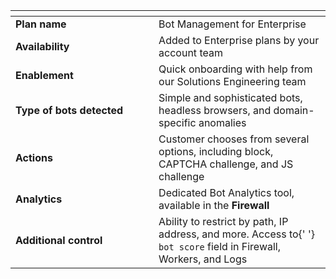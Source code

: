 <table>
  <thead>
    <tr>
      <th width="25%"></th>
      <th width="30%"></th>
    </tr>
  </thead>
  <tbody>
    <tr>
      <td>
        <b>Plan name</b>
      </td>
      <td>Bot Management for Enterprise</td>
    </tr>
    <tr>
      <td>
        <b>Availability</b>
      </td>
      <td>Added to Enterprise plans by your account team</td>
    </tr>
    <tr>
      <td>
        <b>Enablement</b>
      </td>
      <td>Quick onboarding with help from our Solutions Engineering team</td>
    </tr>
    <tr>
      <td>
        <b>Type of bots detected</b>
      </td>
      <td>
        Simple and sophisticated bots, headless browsers, and domain-specific
        anomalies
      </td>
    </tr>
    <tr>
      <td>
        <b>Actions</b>
      </td>
      <td>
        Customer chooses from several options, including block, CAPTCHA
        challenge, and JS challenge
      </td>
    </tr>
    <tr>
      <td>
        <b>Analytics</b>
      </td>
      <td>
        Dedicated Bot Analytics tool, available in the <b>Firewall</b>
      </td>
    </tr>
    <tr>
      <td>
        <b>Additional control</b>
      </td>
      <td>
        Ability to restrict by path, IP address, and more. Access to{' '}
        <code class="InlineCode">bot score</code> field in Firewall, Workers,
        and Logs
      </td>
    </tr>
  </tbody>
</table>
